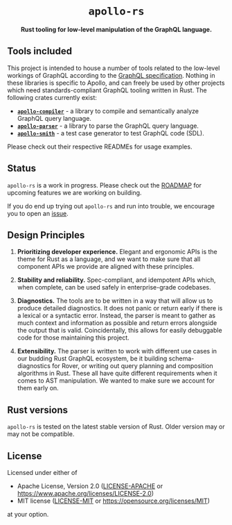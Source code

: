 <div align="center">
  <h1><code>apollo-rs</code></h1>

  <p>
    <strong>Rust tooling for low-level manipulation of the GraphQL language.</strong>
  </p>
</div>

## Tools included

This project is intended to house a number of tools related to the low-level
workings of GraphQL according to the [GraphQL specification]. Nothing in
these libraries is specific to Apollo, and can freely be used by other
projects which need standards-compliant GraphQL tooling written in Rust. The
following crates currently exist:

* [**`apollo-compiler`**](crates/apollo-compiler/) - a library to compile and semantically analyze GraphQL query language.
* [**`apollo-parser`**](crates/apollo-parser) - a library to parse the GraphQL query language.
* [**`apollo-smith`**](crates/apollo-smith) - a test case generator to test GraphQL code (SDL).

Please check out their respective READMEs for usage examples.

## Status
`apollo-rs` is a work in progress. Please check out the
[ROADMAP](ROADMAP.md) for upcoming features we are working on building.

If you do end up trying out `apollo-rs` and run into trouble, we encourage you 
to open an [issue].

## Design Principles
1. **Prioritizing developer experience.** Elegant and ergonomic APIs is the
theme for Rust as a language, and we want to make sure that all component APIs
we provide are aligned with these principles.

2. **Stability and reliability.** Spec-compliant, and idempotent APIs which,
when complete, can be used safely in enterprise-grade codebases.

3. **Diagnostics.** The tools are to be written in a way that will allow us to
produce detailed diagnostics. It does not panic or return early if there is a
lexical or a syntactic error. Instead, the parser is meant to gather as much
context and information as possible and return errors alongside the output that
is valid. Coincidentally, this allows for easily debuggable code for those
maintaining this project.

4. **Extensibility.** The parser is written to work with different use cases in
our budding Rust GraphQL ecosystem, be it building schema-diagnostics for Rover,
or writing out query planning and composition algorithms in Rust. These all have
quite different requirements when it comes to AST manipulation. We wanted to
make sure we account for them early on.

## Rust versions

`apollo-rs` is tested on the latest stable version of Rust.
Older version may or may not be compatible.

## License
Licensed under either of

- Apache License, Version 2.0 ([LICENSE-APACHE](LICENSE-APACHE) or https://www.apache.org/licenses/LICENSE-2.0)
- MIT license ([LICENSE-MIT](LICENSE-MIT) or https://opensource.org/licenses/MIT)

at your option.

[issue]: https://github.com/apollographql/apollo-rs/issues/new/choose
[GraphQL specification]: https://spec.graphql.org/October2021